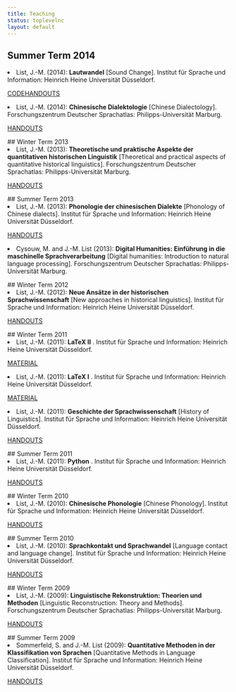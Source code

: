 ```yaml
---
title: Teaching
status: toplevelnc
layout: default
---
```

<div style="display:none">t4</div>

## Summer Term 2014
 
<li class="paper">List, J.-M. (2014): <strong>Lautwandel</strong> [Sound Change]. Institut für Sprache und Information: Heinrich Heine Universität Düsseldorf.
  <p class="resources"><span><a class="resource code" target="_blank" href="http://dighl.github.io">CODE</a></span><span><a class="resource handouts" target="_blank" href="documents/lectures/list-2014-lecture-ss-lautwandel.pdf">HANDOUTS</a></span></li>
<li class="paper">List, J.-M. (2014): <strong>Chinesische Dialektologie</strong> [Chinese Dialectology]. Forschungszentrum Deutscher Sprachatlas: Philipps-Universität Marburg.
  <p class="resources"><span><a class="resource handouts" target="_blank" href="documents/lectures/list-2014-lecture-ss-chinesische-dialektologie.pdf">HANDOUTS</a></span></li>
## Winter Term 2013
 
<li class="paper">List, J.-M. (2013): <strong>Theoretische und praktische Aspekte der quantitativen historischen Linguistik</strong> [Theoretical and practical aspects of quantitative historical linguistics]. Forschungszentrum Deutscher Sprachatlas: Philipps-Universität Marburg.
  <p class="resources"><span><a class="resource handouts" target="_blank" href="documents/lectures/list-2014-lecture-ss-quantitative-linguistik.pdf">HANDOUTS</a></span></li>
## Summer Term 2013
 
<li class="paper">List, J.-M. (2013): <strong>Phonologie der chinesischen Dialekte</strong> [Phonology of Chinese dialects]. Institut für Sprache und Information: Heinrich Heine Universität Düsseldorf.
  <p class="resources"><span><a class="resource handouts" target="_blank" href="documents/lectures/list-2013-lecture-ss-chinesische-phonologie.pdf">HANDOUTS</a></span></li>
<li class="paper">Cysouw, M. and J.-M. List (2013): <strong>Digital Humanities: Einführung in die maschinelle Sprachverarbeitung</strong> [Digital humanities: Introduction to natural language processing]. Forschungszentrum Deutscher Sprachatlas: Philipps-Universität Marburg.
  <p class="resources"></li>
## Winter Term 2012
 
<li class="paper">List, J.-M. (2012): <strong>Neue Ansätze in der historischen Sprachwissenschaft</strong> [New approaches in historical linguistics]. Institut für Sprache und Information: Heinrich Heine Universität Düsseldorf.
  <p class="resources"><span><a class="resource handouts" target="_blank" href="documents/lectures/list-2012-lecture-ws-neue-ansaetze-historische-linguistik.pdf">HANDOUTS</a></span></li>
## Winter Term 2011
 
<li class="paper">List, J.-M. (2011): <strong>LaTeX II</strong> . Institut für Sprache und Information: Heinrich Heine Universität Düsseldorf.
  <p class="resources"><span><a class="resource material" target="_blank" href="supp/latex_2.zip">MATERIAL</a></span></li>
<li class="paper">List, J.-M. (2011): <strong>LaTeX I</strong> . Institut für Sprache und Information: Heinrich Heine Universität Düsseldorf.
  <p class="resources"><span><a class="resource material" target="_blank" href="supp/latex_1.zip">MATERIAL</a></span></li>
<li class="paper">List, J.-M. (2011): <strong>Geschichte der Sprachwissenschaft</strong> [History of Linguistics]. Institut für Sprache und Information: Heinrich Heine Universität Düsseldorf.
  <p class="resources"><span><a class="resource handouts" target="_blank" href="documents/lectures/list-2011-lecture-ws-history-of-linguistics.pdf">HANDOUTS</a></span></li>
## Summer Term 2011
 
<li class="paper">List, J.-M. (2011): <strong>Python</strong> . Institut für Sprache und Information: Heinrich Heine Universität Düsseldorf.
  <p class="resources"><span><a class="resource handouts" target="_blank" href="documents/lectures/list-2011-lecture-ss-python-for-linguists.pdf">HANDOUTS</a></span></li>
## Winter Term 2010
 
<li class="paper">List, J.-M. (2010): <strong>Chinesische Phonologie</strong> [Chinese Phonology]. Institut für Sprache und Information: Heinrich Heine Universität Düsseldorf.
  <p class="resources"><span><a class="resource handouts" target="_blank" href="documents/lectures/list-2010-lecture-ws-historical-phonology-chinese.pdf">HANDOUTS</a></span></li>
## Summer Term 2010
 
<li class="paper">List, J.-M. (2010): <strong>Sprachkontakt und Sprachwandel</strong> [Language contact and language change]. Institut für Sprache und Information: Heinrich Heine Universität Düsseldorf.
  <p class="resources"><span><a class="resource handouts" target="_blank" href="documents/lectures/list-2010-lecture-ss-language-change-and-language-contact.pdf">HANDOUTS</a></span></li>
## Winter Term 2009
 
<li class="paper">List, J.-M. (2009): <strong>Linguistische Rekonstruktion: Theorien und Methoden</strong> [Linguistic Reconstruction: Theory and Methods]. Forschungszentrum Deutscher Sprachatlas: Philipps-Universität Marburg.
  <p class="resources"><span><a class="resource handouts" target="_blank" href="documents/lectures/list-2009-lecture-ws-linguistic-reconstruction.pdf">HANDOUTS</a></span></li>
## Summer Term 2009
 
<li class="paper">Sommerfeld, S. and J.-M. List (2009): <strong>Quantitative Methoden in der Klassifikation von Sprachen</strong> [Quantitative Methods in Language Classification]. Institut für Sprache und Information: Heinrich Heine Universität Düsseldorf.
  <p class="resources"><span><a class="resource handouts" target="_blank" href="documents/lectures/list-2010-lecture-ws-historical-phonology-chinese.pdf">HANDOUTS</a></span></li>
